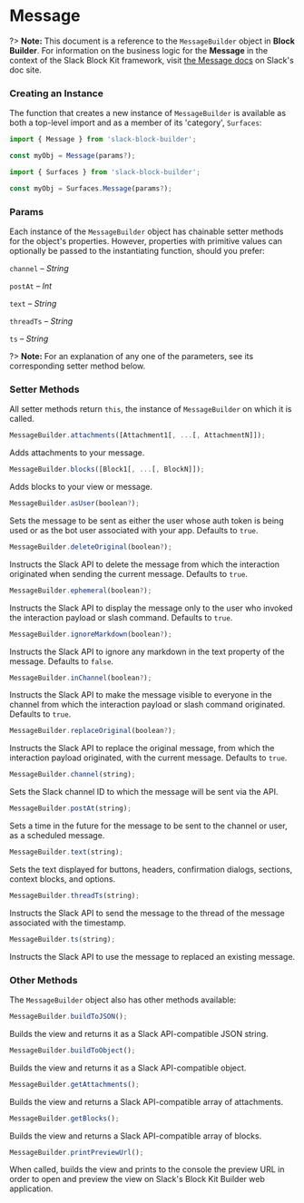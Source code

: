 # Message

?> **Note:** This document is a reference to the `MessageBuilder` object in **Block Builder**. For information on the business logic for the **Message** in the context of the Slack Block Kit framework, visit [the Message docs](https:&#x2F;&#x2F;api.slack.com&#x2F;messaging&#x2F;composing) on Slack's doc site.

### Creating an Instance 

The function that creates a new instance of `MessageBuilder` is available as both a top-level import and as a member of its 'category', `Surfaces`:

```javascript
import { Message } from 'slack-block-builder';

const myObj = Message(params?);

```

```javascript
import { Surfaces } from 'slack-block-builder';

const myObj = Surfaces.Message(params?);
```

### Params

Each instance of the `MessageBuilder` object has chainable setter methods for the object's properties. However, properties with primitive values can optionally be passed to the instantiating function, should you prefer:

`channel` – *String*

`postAt` – *Int*

`text` – *String*

`threadTs` – *String*

`ts` – *String*


?> **Note:** For an explanation of any one of the parameters, see its corresponding setter method below.

### Setter Methods

All setter methods return `this`, the instance of `MessageBuilder` on which it is called.

```javascript
MessageBuilder.attachments([Attachment1[, ...[, AttachmentN]]);
```

Adds attachments to your message. 
```javascript
MessageBuilder.blocks([Block1[, ...[, BlockN]]);
```

Adds blocks to your view or message. 
```javascript
MessageBuilder.asUser(boolean?);
```

Sets the message to be sent as either the user whose auth token is being used or as the bot user associated with your app. Defaults to `true`.
```javascript
MessageBuilder.deleteOriginal(boolean?);
```

Instructs the Slack API to delete the message from which the interaction originated when sending the current message. Defaults to `true`.
```javascript
MessageBuilder.ephemeral(boolean?);
```

Instructs the Slack API to display the message only to the user who invoked the interaction payload or slash command. Defaults to `true`.
```javascript
MessageBuilder.ignoreMarkdown(boolean?);
```

Instructs the Slack API to ignore any markdown in the text property of the message. Defaults to `false`.
```javascript
MessageBuilder.inChannel(boolean?);
```

Instructs the Slack API to make the message visible to everyone in the channel from which the interaction payload or slash command originated. Defaults to `true`.
```javascript
MessageBuilder.replaceOriginal(boolean?);
```

Instructs the Slack API to replace the original message, from which the interaction payload originated, with the current message. Defaults to `true`.
```javascript
MessageBuilder.channel(string);
```

Sets the Slack channel ID to which the message will be sent via the API. 
```javascript
MessageBuilder.postAt(string);
```

Sets a time in the future for the message to be sent to the channel or user, as a scheduled message. 
```javascript
MessageBuilder.text(string);
```

Sets the text displayed for buttons, headers, confirmation dialogs, sections, context blocks, and options. 
```javascript
MessageBuilder.threadTs(string);
```

Instructs the Slack API to send the message to the thread of the message associated with the timestamp. 
```javascript
MessageBuilder.ts(string);
```

Instructs the Slack API to use the message to replaced an existing message. 

### Other Methods

The `MessageBuilder` object also has other methods available:

```javascript
MessageBuilder.buildToJSON();
```

Builds the view and returns it as a Slack API-compatible JSON string. 
```javascript
MessageBuilder.buildToObject();
```

Builds the view and returns it as a Slack API-compatible object. 
```javascript
MessageBuilder.getAttachments();
```

Builds the view and returns a Slack API-compatible array of attachments. 
```javascript
MessageBuilder.getBlocks();
```

Builds the view and returns a Slack API-compatible array of blocks. 
```javascript
MessageBuilder.printPreviewUrl();
```

When called, builds the view and prints to the console the preview URL in order to open and preview the view on Slack's Block Kit Builder web application. 
